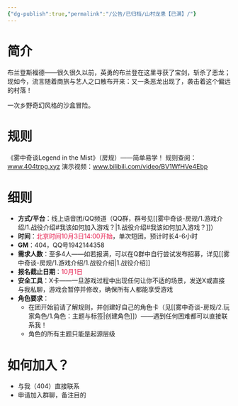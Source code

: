 ```yaml
---
{"dg-publish":true,"permalink":"/公告/已归档/山村龙患【已满】/"}
---
```


# 简介
布兰登斯福德——很久很久以前，英勇的布兰登在这里寻获了宝剑，斩杀了恶龙；现如今，流言随着商旅与艺人之口散布开来：又一条恶龙出现了，袭击着这个偏远的村落！

一次乡野奇幻风格的沙盒冒险。
# 规则
《雾中奇谈Legend in the Mist》（房规）——简单易学！
规则查阅：www.404trpg.xyz
演示视频：www.bilibili.com/video/BV1WfHVe4Ebp

# 细则
- **方式/平台**：线上语音团/QQ频道（QQ群，群号见[[雾中奇谈-房规/1.游戏介绍/1.战役介绍#我该如何加入游戏？\|1.战役介绍#我该如何加入游戏？]]）
- **时间**：<font color="#e6194B">北京时间10月3日14:00开始</font>，单次短团，预计时长4-6小时
- **GM**：404，QQ号1942144358
- **需求人数**：至多4人——如若报满，可以在Q群中自行尝试发布招募，详见[[雾中奇谈-房规/1.游戏介绍/1.战役介绍\|1.战役介绍]]
- **报名截止日期**：<font color="#e6194B">10月1日</font>
- **安全工具**：X卡——一旦游戏过程中出现任何让你不适的场景，发送X或直接与我私聊，游戏会暂停并修改，确保所有人都能享受游戏
- **角色要求**：
	- 在团开始前请了解规则，并创建好自己的角色卡（见[[雾中奇谈-房规/2.玩家角色/1.角色：主题与标签\|创建角色]]）——遇到任何困难都可以直接联系我！
	- 角色的所有主题只能是起源层级


# 如何加入？
- 与我（404）直接联系
- 申请加入群聊，备注目的
